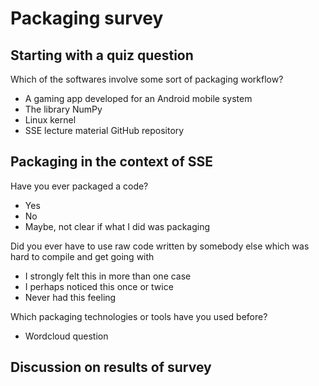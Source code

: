 # Packaging survey

## Starting with a quiz question

Which of the softwares involve some sort of packaging workflow?

- A gaming app developed for an Android mobile system
- The library NumPy
- Linux kernel
- SSE lecture material GitHub repository

## Packaging in the context of SSE

Have you ever packaged a code?

- Yes
- No
- Maybe, not clear if what I did was packaging

Did you ever have to use raw code written by somebody else which was hard to compile and get going with

- I strongly felt this in more than one case
- I perhaps noticed this once or twice
- Never had this feeling

Which packaging technologies or tools have you used before?

- Wordcloud question

## Discussion on results of survey
